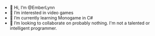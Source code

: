 - 👋 Hi, I’m @EmberLynn
- 👀 I’m interested in video games
- 🌱 I’m currently learning Monogame in C#
- 💞️ I’m looking to collaborate on probably nothing.  I'm not a talented or intelligent programmer.

<!---
EmberLynn/EmberLynn is a ✨ special ✨ repository because its `README.md` (this file) appears on your GitHub profile.
You can click the Preview link to take a look at your changes.
--->
